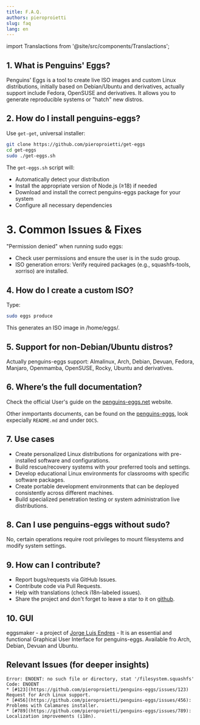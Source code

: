```yaml
---
title: F.A.Q.
authors: pieroproietti
slug: faq
lang: en
---
```

import Translactions from '@site/src/components/Translactions';

<Translactions />


## 1. What is Penguins' Eggs?
Penguins' Eggs is a tool to create live ISO images and custom Linux distributions, initially based on Debian/Ubuntu and derivatives, actually support include Fedora, OpenSUSE and derivatives. It allows you to generate reproducible systems or "hatch" new distros.

## 2. How do I install penguins-eggs?
Use `get-get`, universal installer:
```bash
git clone https://github.com/pieroproietti/get-eggs
cd get-eggs
sudo ./get-eggs.sh
```
The `get-eggs.sh` script will:
- Automatically detect your distribution
- Install the appropriate version of Node.js (≥18) if needed
- Download and install the correct penguins-eggs package for your system
- Configure all necessary dependencies

# 3. Common Issues & Fixes
"Permission denied" when running sudo eggs:
* Check user permissions and ensure the user is in the sudo group.
* ISO generation errors: Verify required packages (e.g., squashfs-tools, xorriso) are installed.

## 4. How do I create a custom ISO?
Type:

```sh
sudo eggs produce
```
This generates an ISO image in /home/eggs/.

## 5. Support for non-Debian/Ubuntu distros?
Actually penguins-eggs support: Almalinux, Arch, Debian, Devuan, Fedora, Manjaro, Openmamba, OpenSUSE, Rocky, Ubuntu and derivatives.

## 6. Where’s the full documentation?
Check the official User's guide on  the [penguins-eggs.net](httos://penguins-eggs,net) website.

Other inmportants documents, can be found on the [penguins-eggs](https://github.com/pieroproietti/penguins-eggs), look expecially `README.md` and under `DOCS`.

## 7. Use cases
- Create personalized Linux distributions for organizations with pre-installed software and configurations.
- Build rescue/recovery systems with your preferred tools and settings.
- Develop educational Linux environments for classrooms with specific software packages.
- Create portable development environments that can be deployed consistently across different machines.
- Build specialized penetration testing or system administration live distributions.

## 8. Can I use penguins-eggs without sudo?
No, certain operations require root privileges to mount filesystems and modify system settings.

## 9. How can I contribute?
* Report bugs/requests via GitHub Issues.
* Contribute code via Pull Requests.
* Help with translations (check i18n-labeled issues).
* Share the project and don't forget to leave a star to it on [github](https://github.com/pieroproietti/penguins-eggs).

## 10. GUI
eggsmaker - a project of [Jorge Luis Endres](https://github.com/jlendres/eggsmaker) - It is an essential and functional Graphical User Interface for penguins-eggs. Available fro Arch, Debian, Devuan and Ubuntu.

## Relevant Issues (for deeper insights)

```
Error: ENOENT: no such file or directory, stat '/filesystem.squashfs' Code: ENOENT
* [#123](https://github.com/pieroproietti/penguins-eggs/issues/123) Request for Arch Linux support.
* [#456](https://github.com/pieroproietti/penguins-eggs/issues/456): Problems with Calamares installer.
* [#789](https://github.com/pieroproietti/penguins-eggs/issues/789): Localization improvements (i18n).
